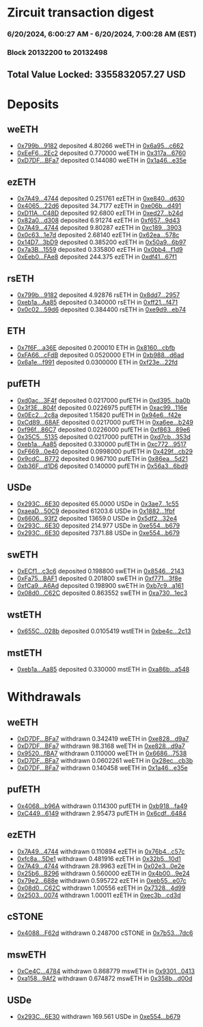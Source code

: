 # Zircuit transaction digest
### 6/20/2024, 6:00:27 AM - 6/20/2024, 7:00:28 AM (EST)
### Block 20132200 to 20132498

## Total Value Locked: 3355832057.27 USD

# Deposits
## weETH
- [0x799b...9182](https://etherscan.io/address/0x799b8B6e4672Cc769978F7134aa7c281e50b9182) deposited 4.80266 weETH in [0x6a95...c662](https://etherscan.io/tx/0x799b8B6e4672Cc769978F7134aa7c281e50b9182)
- [0xEeF6...2Ec2](https://etherscan.io/address/0xEeF63341D090D21e301cF8e4447cedEbb8482Ec2) deposited 0.770000 weETH in [0x317a...6760](https://etherscan.io/tx/0xEeF63341D090D21e301cF8e4447cedEbb8482Ec2)
- [0xD7DF...BFa7](https://etherscan.io/address/0xD7DF7E085214743530afF339aFC420c7c720BFa7) deposited 0.144080 weETH in [0x1a46...e35e](https://etherscan.io/tx/0xD7DF7E085214743530afF339aFC420c7c720BFa7)
## ezETH
- [0x7A49...4744](https://etherscan.io/address/0x7A493Be5c2ce014cD049Bf178a1ac0Db1B434744) deposited 0.251761 ezETH in [0xe840...d630](https://etherscan.io/tx/0x7A493Be5c2ce014cD049Bf178a1ac0Db1B434744)
- [0x4065...22d6](https://etherscan.io/address/0x40651a6778401DdC7f2692dF5dDe69E5d81D22d6) deposited 34.7177 ezETH in [0xe06b...d491](https://etherscan.io/tx/0x40651a6778401DdC7f2692dF5dDe69E5d81D22d6)
- [0xD11A...C48D](https://etherscan.io/address/0xD11A293BEE1e1DfFC40f3bCa045767f4Af0AC48D) deposited 92.6800 ezETH in [0xed27...b24d](https://etherscan.io/tx/0xD11A293BEE1e1DfFC40f3bCa045767f4Af0AC48D)
- [0x82a0...d308](https://etherscan.io/address/0x82a02b70D54d393F4778CDEa09220f1bFBf5d308) deposited 6.91274 ezETH in [0xf657...9d43](https://etherscan.io/tx/0x82a02b70D54d393F4778CDEa09220f1bFBf5d308)
- [0x7A49...4744](https://etherscan.io/address/0x7A493Be5c2ce014cD049Bf178a1ac0Db1B434744) deposited 9.80287 ezETH in [0xc189...3903](https://etherscan.io/tx/0x7A493Be5c2ce014cD049Bf178a1ac0Db1B434744)
- [0x0c63...1e7d](https://etherscan.io/address/0x0c630ec79a8bB9D3B700c27e1348E1d68c751e7d) deposited 2.68140 ezETH in [0x62ea...578c](https://etherscan.io/tx/0x0c630ec79a8bB9D3B700c27e1348E1d68c751e7d)
- [0x14D7...3bD9](https://etherscan.io/address/0x14D7f813F99BF1E89a92A7F9373B0bcd6d033bD9) deposited 0.385200 ezETH in [0x50a9...6b97](https://etherscan.io/tx/0x14D7f813F99BF1E89a92A7F9373B0bcd6d033bD9)
- [0x7a3B...1559](https://etherscan.io/address/0x7a3B50B955b6e0abe0c140023D98C71285D51559) deposited 0.335800 ezETH in [0x0bb4...f1d9](https://etherscan.io/tx/0x7a3B50B955b6e0abe0c140023D98C71285D51559)
- [0xEeb0...FAe8](https://etherscan.io/address/0xEeb0AbF0c8b866Bba8eeC2Ff37FB9422842EFAe8) deposited 244.375 ezETH in [0xdf41...67f1](https://etherscan.io/tx/0xEeb0AbF0c8b866Bba8eeC2Ff37FB9422842EFAe8)
## rsETH
- [0x799b...9182](https://etherscan.io/address/0x799b8B6e4672Cc769978F7134aa7c281e50b9182) deposited 4.92876 rsETH in [0x8dd7...2957](https://etherscan.io/tx/0x799b8B6e4672Cc769978F7134aa7c281e50b9182)
- [0xeb1a...Aa85](https://etherscan.io/address/0xeb1a90EcD234104bf72F4CF8175941662309Aa85) deposited 0.340000 rsETH in [0xff21...f471](https://etherscan.io/tx/0xeb1a90EcD234104bf72F4CF8175941662309Aa85)
- [0x0c02...59d6](https://etherscan.io/address/0x0c02eCF13134e3dd2134d2C2995E4ab623f559d6) deposited 0.384400 rsETH in [0xe9d9...eb74](https://etherscan.io/tx/0x0c02eCF13134e3dd2134d2C2995E4ab623f559d6)
## ETH
- [0x7f6F...a36E](https://etherscan.io/address/0x7f6F75D3DC97Fab9f0aeF880B9C581dbEb81a36E) deposited 0.200010 ETH in [0x8160...cbfb](https://etherscan.io/tx/0x7f6F75D3DC97Fab9f0aeF880B9C581dbEb81a36E)
- [0xFA66...cFdB](https://etherscan.io/address/0xFA6618A4BC3D21d83d0D0abE6d4112DDd404cFdB) deposited 0.0520000 ETH in [0xb988...d6ad](https://etherscan.io/tx/0xFA6618A4BC3D21d83d0D0abE6d4112DDd404cFdB)
- [0x6a1e...f991](https://etherscan.io/address/0x6a1eDcF9E5360Ea99588E3B607176Af60607f991) deposited 0.0300000 ETH in [0xf23e...22fd](https://etherscan.io/tx/0x6a1eDcF9E5360Ea99588E3B607176Af60607f991)
## pufETH
- [0xd0ac...3F4f](https://etherscan.io/address/0xd0acdf247e5915Eb4F1019B7a5f4EaD68Ee93F4f) deposited 0.0217000 pufETH in [0xd395...ba0b](https://etherscan.io/tx/0xd0acdf247e5915Eb4F1019B7a5f4EaD68Ee93F4f)
- [0x3f3E...804f](https://etherscan.io/address/0x3f3EDF939077Ad475f1746F214E711DBc181804f) deposited 0.0226975 pufETH in [0xac99...116e](https://etherscan.io/tx/0x3f3EDF939077Ad475f1746F214E711DBc181804f)
- [0x0Ec2...2c8a](https://etherscan.io/address/0x0Ec29F777463D4931BBfDca2B23Aafd888342c8a) deposited 1.15820 pufETH in [0x94e6...f42e](https://etherscan.io/tx/0x0Ec29F777463D4931BBfDca2B23Aafd888342c8a)
- [0xCd89...68AF](https://etherscan.io/address/0xCd89540325B24ca8E24af549213598956B4A68AF) deposited 0.0217000 pufETH in [0xa6ee...b249](https://etherscan.io/tx/0xCd89540325B24ca8E24af549213598956B4A68AF)
- [0xf96f...86C7](https://etherscan.io/address/0xf96fAd2A35f9E234efeA40Ff02669aa6b43986C7) deposited 0.0226000 pufETH in [0xf863...89e6](https://etherscan.io/tx/0xf96fAd2A35f9E234efeA40Ff02669aa6b43986C7)
- [0x35C5...5135](https://etherscan.io/address/0x35C534b1499ac29F27fe79835c8f4EbD5C535135) deposited 0.0217000 pufETH in [0xd7cb...353d](https://etherscan.io/tx/0x35C534b1499ac29F27fe79835c8f4EbD5C535135)
- [0xeb1a...Aa85](https://etherscan.io/address/0xeb1a90EcD234104bf72F4CF8175941662309Aa85) deposited 0.330000 pufETH in [0xc772...9517](https://etherscan.io/tx/0xeb1a90EcD234104bf72F4CF8175941662309Aa85)
- [0xF669...0e40](https://etherscan.io/address/0xF669e930225002a33EFE09f2D8225538544A0e40) deposited 0.0998000 pufETH in [0x429f...cb29](https://etherscan.io/tx/0xF669e930225002a33EFE09f2D8225538544A0e40)
- [0x9cdC...B772](https://etherscan.io/address/0x9cdCfbf7d0F27416E3153F19b5f7Eb3f8d11B772) deposited 0.967100 pufETH in [0x86ea...5d21](https://etherscan.io/tx/0x9cdCfbf7d0F27416E3153F19b5f7Eb3f8d11B772)
- [0xb36F...d1D6](https://etherscan.io/address/0xb36F9f412959F40ca65599BFd6Ac67d5b883d1D6) deposited 0.140000 pufETH in [0x56a3...6bd9](https://etherscan.io/tx/0xb36F9f412959F40ca65599BFd6Ac67d5b883d1D6)
## USDe
- [0x293C...6E30](https://etherscan.io/address/0x293C6937D8D82e05B01335F7B33FBA0c8e256E30) deposited 65.0000 USDe in [0x3ae7...1c55](https://etherscan.io/tx/0x293C6937D8D82e05B01335F7B33FBA0c8e256E30)
- [0xaeaD...50C9](https://etherscan.io/address/0xaeaD5fD0F9e5d6f38796205eB0584641A5A750C9) deposited 61203.6 USDe in [0x1882...1fbf](https://etherscan.io/tx/0xaeaD5fD0F9e5d6f38796205eB0584641A5A750C9)
- [0x6606...93f2](https://etherscan.io/address/0x660662F2b30B375E3CD17d8bE43375FD090b93f2) deposited 13659.0 USDe in [0x5df2...32e4](https://etherscan.io/tx/0x660662F2b30B375E3CD17d8bE43375FD090b93f2)
- [0x293C...6E30](https://etherscan.io/address/0x293C6937D8D82e05B01335F7B33FBA0c8e256E30) deposited 214.977 USDe in [0xe554...b679](https://etherscan.io/tx/0x293C6937D8D82e05B01335F7B33FBA0c8e256E30)
- [0x293C...6E30](https://etherscan.io/address/0x293C6937D8D82e05B01335F7B33FBA0c8e256E30) deposited 7371.88 USDe in [0xe554...b679](https://etherscan.io/tx/0x293C6937D8D82e05B01335F7B33FBA0c8e256E30)
## swETH
- [0xECf1...c3c6](https://etherscan.io/address/0xECf114f2BF8F82d3CA689A03feD9D5c51732c3c6) deposited 0.198800 swETH in [0x8546...2143](https://etherscan.io/tx/0xECf114f2BF8F82d3CA689A03feD9D5c51732c3c6)
- [0xFa75...BAF1](https://etherscan.io/address/0xFa755bF5E07014775bfF06adea7d43174eE5BAF1) deposited 0.201800 swETH in [0xf771...3f8e](https://etherscan.io/tx/0xFa755bF5E07014775bfF06adea7d43174eE5BAF1)
- [0xfCa9...A6Ad](https://etherscan.io/address/0xfCa9f82cdf5fC02E38Ced20Bb5191ACCe44bA6Ad) deposited 0.198900 swETH in [0xb7c9...a161](https://etherscan.io/tx/0xfCa9f82cdf5fC02E38Ced20Bb5191ACCe44bA6Ad)
- [0x08d0...C62C](https://etherscan.io/address/0x08d08d632fC4Bf359ab522F9Df07e0a093aeC62C) deposited 0.863552 swETH in [0xa730...1ec3](https://etherscan.io/tx/0x08d08d632fC4Bf359ab522F9Df07e0a093aeC62C)
## wstETH
- [0x655C...028b](https://etherscan.io/address/0x655CCC68708F966551EAb5EF1bEF93AF1958028b) deposited 0.0105419 wstETH in [0xbe4c...2c13](https://etherscan.io/tx/0x655CCC68708F966551EAb5EF1bEF93AF1958028b)
## mstETH
- [0xeb1a...Aa85](https://etherscan.io/address/0xeb1a90EcD234104bf72F4CF8175941662309Aa85) deposited 0.330000 mstETH in [0xa86b...a548](https://etherscan.io/tx/0xeb1a90EcD234104bf72F4CF8175941662309Aa85)
# Withdrawals
## weETH
- [0xD7DF...BFa7](https://etherscan.io/address/0xD7DF7E085214743530afF339aFC420c7c720BFa7) withdrawn 0.342419 weETH in [0xe828...d9a7](https://etherscan.io/tx/0xD7DF7E085214743530afF339aFC420c7c720BFa7)
- [0xD7DF...BFa7](https://etherscan.io/address/0xD7DF7E085214743530afF339aFC420c7c720BFa7) withdrawn 98.3168 weETH in [0xe828...d9a7](https://etherscan.io/tx/0xD7DF7E085214743530afF339aFC420c7c720BFa7)
- [0x9520...fBA7](https://etherscan.io/address/0x9520F29c6EdCb89cB3100CED14CbabBcBEd0fBA7) withdrawn 0.110000 weETH in [0x6686...7538](https://etherscan.io/tx/0x9520F29c6EdCb89cB3100CED14CbabBcBEd0fBA7)
- [0xD7DF...BFa7](https://etherscan.io/address/0xD7DF7E085214743530afF339aFC420c7c720BFa7) withdrawn 0.0602261 weETH in [0x28ec...cb3b](https://etherscan.io/tx/0xD7DF7E085214743530afF339aFC420c7c720BFa7)
- [0xD7DF...BFa7](https://etherscan.io/address/0xD7DF7E085214743530afF339aFC420c7c720BFa7) withdrawn 0.140458 weETH in [0x1a46...e35e](https://etherscan.io/tx/0xD7DF7E085214743530afF339aFC420c7c720BFa7)
## pufETH
- [0x4068...b96A](https://etherscan.io/address/0x4068588b2714C5f62c390F35a00C8612Af77b96A) withdrawn 0.114300 pufETH in [0xb918...fa49](https://etherscan.io/tx/0x4068588b2714C5f62c390F35a00C8612Af77b96A)
- [0xC449...6149](https://etherscan.io/address/0xC4490B6772b0d1c8772E710DA6DFFb27003c6149) withdrawn 2.95473 pufETH in [0x6cdf...6484](https://etherscan.io/tx/0xC4490B6772b0d1c8772E710DA6DFFb27003c6149)
## ezETH
- [0x7A49...4744](https://etherscan.io/address/0x7A493Be5c2ce014cD049Bf178a1ac0Db1B434744) withdrawn 0.110894 ezETH in [0x76b4...c57c](https://etherscan.io/tx/0x7A493Be5c2ce014cD049Bf178a1ac0Db1B434744)
- [0xfc8a...5De1](https://etherscan.io/address/0xfc8a0AC4436169944c99758040D158490fEC5De1) withdrawn 0.481916 ezETH in [0x32b5...10d1](https://etherscan.io/tx/0xfc8a0AC4436169944c99758040D158490fEC5De1)
- [0x7A49...4744](https://etherscan.io/address/0x7A493Be5c2ce014cD049Bf178a1ac0Db1B434744) withdrawn 28.9963 ezETH in [0x02e3...0e2e](https://etherscan.io/tx/0x7A493Be5c2ce014cD049Bf178a1ac0Db1B434744)
- [0x25b6...B296](https://etherscan.io/address/0x25b6F5F1525F0074D53570Ea2Fb4Cd9Ee545B296) withdrawn 0.560000 ezETH in [0x4b00...9e24](https://etherscan.io/tx/0x25b6F5F1525F0074D53570Ea2Fb4Cd9Ee545B296)
- [0x79e2...688e](https://etherscan.io/address/0x79e2c79A9D962144961D4DE7CEcba619691B688e) withdrawn 0.595722 ezETH in [0xeb55...e07c](https://etherscan.io/tx/0x79e2c79A9D962144961D4DE7CEcba619691B688e)
- [0x08d0...C62C](https://etherscan.io/address/0x08d08d632fC4Bf359ab522F9Df07e0a093aeC62C) withdrawn 1.00556 ezETH in [0x7328...4d99](https://etherscan.io/tx/0x08d08d632fC4Bf359ab522F9Df07e0a093aeC62C)
- [0x2503...0074](https://etherscan.io/address/0x2503f3F65875CD0535a66609d311f01263450074) withdrawn 1.00011 ezETH in [0xec3b...cd3d](https://etherscan.io/tx/0x2503f3F65875CD0535a66609d311f01263450074)
## cSTONE
- [0x4088...F62d](https://etherscan.io/address/0x40883D7237E1fd4b09CA5D0828658Af8a47AF62d) withdrawn 0.248700 cSTONE in [0x7b53...7dc6](https://etherscan.io/tx/0x40883D7237E1fd4b09CA5D0828658Af8a47AF62d)
## mswETH
- [0xCe4C...4784](https://etherscan.io/address/0xCe4CDc0A5F234C8Bc5cF1c0e7cE9ecB3933c4784) withdrawn 0.868779 mswETH in [0x9301...0413](https://etherscan.io/tx/0xCe4CDc0A5F234C8Bc5cF1c0e7cE9ecB3933c4784)
- [0xa158...9Af2](https://etherscan.io/address/0xa1588d86Ee992E82a0659B8376E4C6560A499Af2) withdrawn 0.674872 mswETH in [0x358b...d00d](https://etherscan.io/tx/0xa1588d86Ee992E82a0659B8376E4C6560A499Af2)
## USDe
- [0x293C...6E30](https://etherscan.io/address/0x293C6937D8D82e05B01335F7B33FBA0c8e256E30) withdrawn 169.561 USDe in [0xe554...b679](https://etherscan.io/tx/0x293C6937D8D82e05B01335F7B33FBA0c8e256E30)

